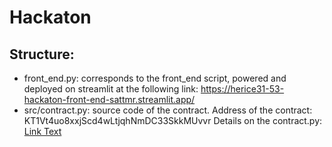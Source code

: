 # Hackaton

## Structure:

- front_end.py: corresponds to the front_end script, powered and deployed on streamlit at the following link: https://herice31-53-hackaton-front-end-sattmr.streamlit.app/ 
- src/contract.py: source code of the contract. Address of the contract: KT1Vt4uo8xxjScd4wLtjqhNmDC33SkkMUvvr
Details on the contract.py: [Link Text](src/README.md) 
